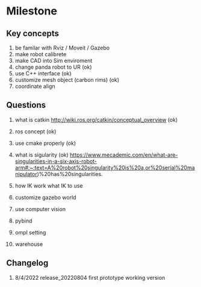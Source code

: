 # Milestone

## Key concepts

1. be familar with Rviz / Moveit / Gazebo 
2. make robot calibrete 
3. make CAD into Sim enviroment
4. change panda robot to UR (ok) 
5. use C++ interface (ok)
6. customize mesh object (carbon rims) (ok) 
7. coordinate align

## Questions

1. what is catkin http://wiki.ros.org/catkin/conceptual_overview (ok) 
2. ros concept (ok)
3. use cmake properly (ok) 
4. what is sigularity (ok) https://www.mecademic.com/en/what-are-singularities-in-a-six-axis-robot-arm#:~:text=A%20robot%20singularity%20is%20a,or%20serial%20manipulator)%20has%20singularities.
5. how IK work what IK to use


6. customize gazebo world
7. use computer vision
8. pybind
9. ompl setting 
10. warehouse


## Changelog 

1. 8/4/2022 release_20220804 first prototype working version